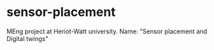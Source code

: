 # sensor-placement
MEng project at Heriot-Watt university. Name: "Sensor placement and Digital twings"
